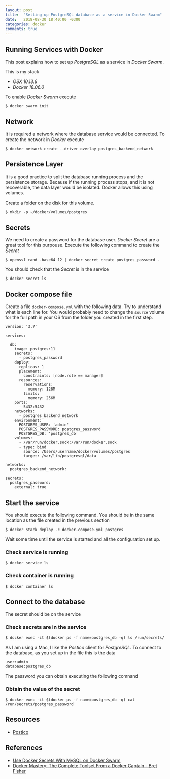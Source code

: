 ```yaml
---
layout: post
title:  "Setting up PostgreSQL database as a service in Docker Swarm"
date:   2018-08-30 18:40:00 -0300
categories: docker
comments: true
---
```


## Running Services with Docker

This post explains how to set up *PostgreSQL* as a service in *Docker Swarm*.

This is my stack

* *OSX* *10.13.6*
* *Docker*  *18.06.0*

To enable *Docker Swarm* execute

```
$ docker swarm init
```

## Network

It is required a network where the database service would be connected. To create the network in *Docker* execute

```
$ docker network create --driver overlay postgres_backend_network
```

## Persistence Layer

It is a good practice to split the database running process and the persistence storage. Because if the running process stops, and it is not recoverable, the data layer would be isolated. Docker allows this using volumes.

Create a folder on the disk for this volume.

```
$ mkdir -p ~/docker/volumes/postgres
```

## Secrets

We need to create a password for the database user. *Docker Secret* are a great tool for this purpouse. Execute the following command to create the *Secret*

```
$ openssl rand -base64 12 | docker secret create postgres_password -
```

You should check that the *Secret* is in the service

```
$ docker secret ls
```
## Docker compose file

Create a file `docker-compose.yml` with the following data. Try to understand what is each line for. You would probably need to change the `source` volume for the full path in your OS from the folder you created in the first step.

```
version: '3.7'

services:

  db:
    image: postgres:11
    secrets:
      - postgres_password
    deploy:
      replicas: 1
      placement:
        constraints: [node.role == manager]
      resources:
        reservations:
          memory: 128M
        limits:
          memory: 256M
    ports:
      - 5432:5432
    networks:
      - postgres_backend_network
    environment:
      POSTGRES_USER: 'admin'
      POSTGRES_PASSWORD: postgres_password
      POSTGRES_DB: 'postgres_db'
    volumes:
      - /var/run/docker.sock:/var/run/docker.sock
      - type: bind
        source: /Users/username/docker/volumes/postgres
        target: /var/lib/postgresql/data

networks:
  postgres_backend_network:

secrets:
  postgres_password:
    external: true

```

## Start the service

You should execute the following command. You should be in the same location as the file created in the previous section

```
$ docker stack deploy -c docker-compose.yml postgres
```

Wait some time until the service is started and all the configuration set up.

### Check service is running

```
$ docker service ls
```

### Check container is running

```
$ docker container ls
```

## Connect to the database

The secret should be on the service

### Check secrets are in the service

```
$ docker exec -it $(docker ps -f name=postgres_db -q) ls /run/secrets/
```

As I am using a Mac, I like the *Postico* client for *PostgreSQL*. To connect to the database, as you set up in the file this is the data

```
user:admin
database:postgres_db
```

The password you can obtain executing the following comnand

### Obtain the value of the secret
```
$ docker exec -it $(docker ps -f name=postgres_db -q) cat /run/secrets/postgres_password
```

## Resources

* [Postico](https://eggerapps.at/postico/)

## References

* [Use Docker Secrets With MySQL on Docker Swarm](http://blog.ruanbekker.com/blog/2017/11/23/use-docker-secrets-with-mysql-on-docker-swarm/)
* [Docker Mastery: The Complete Toolset From a Docker Captain - Bret Fisher](https://www.udemy.com/share/1001eQA0UZc1laRQ==/)
